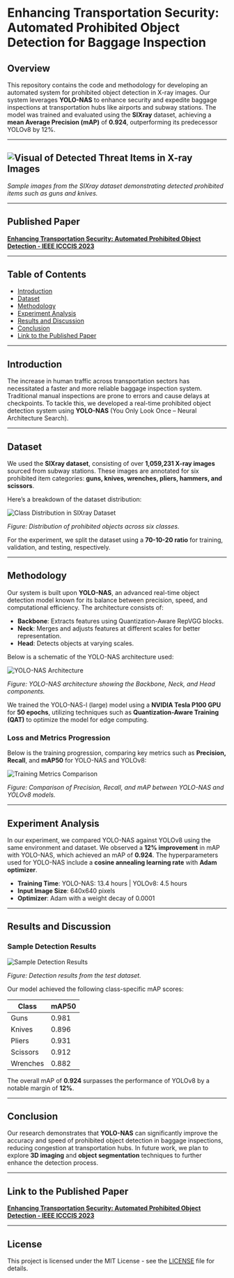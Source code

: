 # Enhancing Transportation Security: Automated Prohibited Object Detection for Baggage Inspection

## Overview

This repository contains the code and methodology for developing an automated system for prohibited object detection in X-ray images. Our system leverages **YOLO-NAS** to enhance security and expedite baggage inspections at transportation hubs like airports and subway stations. The model was trained and evaluated using the **SIXray** dataset, achieving a **mean Average Precision (mAP)** of **0.924**, outperforming its predecessor YOLOv8 by 12%.

---

## ![Visual of Detected Threat Items in X-ray Images](path/to/image.jpg)

*Sample images from the SIXray dataset demonstrating detected prohibited items such as guns and knives.*

---

## Published Paper

**[Enhancing Transportation Security: Automated Prohibited Object Detection - IEEE ICCCIS 2023](https://yourpaperlink.com)**

---

## Table of Contents

- [Introduction](#introduction)
- [Dataset](#dataset)
- [Methodology](#methodology)
- [Experiment Analysis](#experiment-analysis)
- [Results and Discussion](#results-and-discussion)
- [Conclusion](#conclusion)
- [Link to the Published Paper](#link-to-the-published-paper)

---

## Introduction

The increase in human traffic across transportation sectors has necessitated a faster and more reliable baggage inspection system. Traditional manual inspections are prone to errors and cause delays at checkpoints. To tackle this, we developed a real-time prohibited object detection system using **YOLO-NAS** (You Only Look Once – Neural Architecture Search).

---

## Dataset

We used the **SIXray dataset**, consisting of over **1,059,231 X-ray images** sourced from subway stations. These images are annotated for six prohibited item categories: **guns, knives, wrenches, pliers, hammers, and scissors**.

Here’s a breakdown of the dataset distribution:

![Class Distribution in SIXray Dataset](path/to/class-distribution-image.jpg)

*Figure: Distribution of prohibited objects across six classes.*

For the experiment, we split the dataset using a **70-10-20 ratio** for training, validation, and testing, respectively.

---

## Methodology

Our system is built upon **YOLO-NAS**, an advanced real-time object detection model known for its balance between precision, speed, and computational efficiency. The architecture consists of:

- **Backbone**: Extracts features using Quantization-Aware RepVGG blocks.
- **Neck**: Merges and adjusts features at different scales for better representation.
- **Head**: Detects objects at varying scales.

Below is a schematic of the YOLO-NAS architecture used:

![YOLO-NAS Architecture](path/to/yolo-nas-architecture.jpg)

*Figure: YOLO-NAS architecture showing the Backbone, Neck, and Head components.*

We trained the YOLO-NAS-l (large) model using a **NVIDIA Tesla P100 GPU** for **50 epochs**, utilizing techniques such as **Quantization-Aware Training (QAT)** to optimize the model for edge computing.

### Loss and Metrics Progression

Below is the training progression, comparing key metrics such as **Precision, Recall**, and **mAP50** for YOLO-NAS and YOLOv8:

![Training Metrics Comparison](path/to/training-metrics-comparison.jpg)

*Figure: Comparison of Precision, Recall, and mAP between YOLO-NAS and YOLOv8 models.*

---

## Experiment Analysis

In our experiment, we compared YOLO-NAS against YOLOv8 using the same environment and dataset. We observed a **12% improvement** in mAP with YOLO-NAS, which achieved an mAP of **0.924**. The hyperparameters used for YOLO-NAS include a **cosine annealing learning rate** with **Adam optimizer**.

- **Training Time**: YOLO-NAS: 13.4 hours | YOLOv8: 4.5 hours
- **Input Image Size**: 640x640 pixels
- **Optimizer**: Adam with a weight decay of 0.0001

---

## Results and Discussion

### Sample Detection Results

![Sample Detection Results](path/to/detection-results.jpg)

*Figure: Detection results from the test dataset.*

Our model achieved the following class-specific mAP scores:

| Class    | mAP50 |
|----------|-------|
| Guns     | 0.981 |
| Knives   | 0.896 |
| Pliers   | 0.931 |
| Scissors | 0.912 |
| Wrenches | 0.882 |

The overall mAP of **0.924** surpasses the performance of YOLOv8 by a notable margin of **12%**.

---

## Conclusion

Our research demonstrates that **YOLO-NAS** can significantly improve the accuracy and speed of prohibited object detection in baggage inspections, reducing congestion at transportation hubs. In future work, we plan to explore **3D imaging** and **object segmentation** techniques to further enhance the detection process.

---

## Link to the Published Paper

**[Enhancing Transportation Security: Automated Prohibited Object Detection - IEEE ICCCIS 2023](https://yourpaperlink.com)**

---


## License

This project is licensed under the MIT License - see the [LICENSE](LICENSE) file for details.
